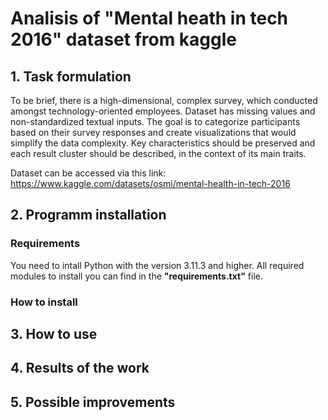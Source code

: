 # Analisis of "Mental heath in tech 2016" dataset from kaggle

## 1. Task formulation
To be brief, there is a high-dimensional, complex survey, which conducted amongst technology-oriented employees. Dataset has missing values and non-standardized textual inputs. The goal is to categorize participants based on their survey responses and create visualizations that would simplify the data complexity. Key characteristics should be preserved and each result cluster should be described, in the context of its main traits.

Dataset can be accessed via this link: https://www.kaggle.com/datasets/osmi/mental-health-in-tech-2016  
## 2. Programm installation

### Requirements 
You need to intall Python with the version 3.11.3 and higher. All required modules to install you can find in the **"requirements.txt"** file.

### How to install

## 3. How to use

## 4. Results of the work

## 5. Possible improvements
